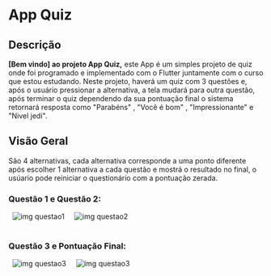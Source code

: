 # App Quiz

## Descrição

**[Bem vindo] ao projeto App Quiz,** este App é um simples projeto de quiz onde foi programado e implementado com o Flutter juntamente com o curso que estou estudando. Neste projeto, haverá um quiz com 3 questões e, após o usuário pressionar a alternativa, a tela mudará para outra questão, após terminar o quiz dependendo da sua pontuação final o sistema retornará resposta como "Parabéns" , "Você é bom" , "Impressionante" e "Nivel jedi".

## Visão Geral
São 4 alternativas, cada alternativa corresponde a uma ponto diferente após escolher 1 alternativa a cada questão e mostrá o resultado no final, o usúario pode reiniciar o questionário com a pontuação zerada.

 ### Questão 1 e Questão 2:

&nbsp; ![img questao1](Screenshots/questao3.png)  &nbsp; &nbsp; ![img questao2](Screenshots/questao2.png) <br>
<br>

 ### Questão 3 e Pontuação Final:
&nbsp; ![img questao3](Screenshots/questao1.png) &nbsp; &nbsp;  ![img questao3](Screenshots/questao4.png) 

